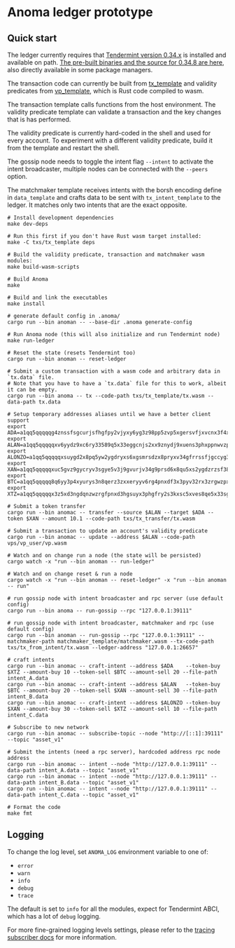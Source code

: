 # Anoma ledger prototype

## Quick start

The ledger currently requires that [Tendermint version 0.34.x](https://github.com/tendermint/tendermint) is installed and available on path. [The pre-built binaries and the source for 0.34.8 are here](https://github.com/tendermint/tendermint/releases/tag/v0.34.8), also directly available in some package managers.

The transaction code can currently be built from [tx_template](txs/tx_template) and validity predicates from [vp_template](vps/vp_template), which is Rust code compiled to wasm.

The transaction template calls functions from the host environment. The validity predicate template can validate a transaction and the key changes that is has performed.

The validity predicate is currently hard-coded in the shell and used for every account. To experiment with a different validity predicate, build it from the template and restart the shell.

The gossip node needs to toggle the intent flag `--intent` to activate the intent broadcaster, multiple nodes can be connected with the `--peers` option.

The matchmaker template receives intents with the borsh encoding define in `data_template` and crafts data to be sent with `tx_intent_template` to the ledger. It matches only two intents that are the exact opposite.

```shell
# Install development dependencies
make dev-deps

# Run this first if you don't have Rust wasm target installed:
make -C txs/tx_template deps

# Build the validity predicate, transaction and matchmaker wasm modules:
make build-wasm-scripts

# Build Anoma
make

# Build and link the executables
make install

# generate default config in .anoma/
cargo run --bin anoman -- --base-dir .anoma generate-config

# Run Anoma node (this will also initialize and run Tendermint node)
make run-ledger

# Reset the state (resets Tendermint too)
cargo run --bin anoman -- reset-ledger

# Submit a custom transaction with a wasm code and arbitrary data in `tx.data` file.
# Note that you have to have a `tx.data` file for this to work, albeit it can be empty.
cargo run --bin anoma -- tx --code-path txs/tx_template/tx.wasm --data-path tx.data

# Setup temporary addresses aliases until we have a better client support
export ADA=a1qq5qqqqqg4znssfsgcurjsfhgfpy2vjyxy6yg3z98pp5zvp5xgersvfjxvcnx3f4xycrzdfkak0xhx
export ALAN=a1qq5qqqqqxv6yydz9xc6ry33589q5x33eggcnjs2xx9znydj9xuens3phxppnwvzpg4rrqdpswve4n9
export ALONZO=a1qq5qqqqqxsuygd2x8pq5yw2ygdryxs6xgsmrsdzx8pryxv34gfrrssfjgccyg3zpxezrqd2y2s3g5s
export XAN=a1qq5qqqqqxuc5gvz9gycryv3sgye5v3j9gvurjv34g9prsd6x8qu5xs2ygdzrzsf38q6rss33xf42f3
export BTC=a1qq5qqqqq8q6yy3p4xyurys3n8qerz3zxxeryyv6rg4pnxdf3x3pyv32rx3zrgwzpxu6ny32r3laduc
export XTZ=a1qq5qqqqqx3z5xd3ngdqnzwzrgfpnxd3hgsuyx3phgfry2s3kxsc5xves8qe5x33sgdprzvjptzfry9

# Submit a token transfer
cargo run --bin anomac -- transfer --source $ALAN --target $ADA --token $XAN --amount 10.1 --code-path txs/tx_transfer/tx.wasm

# Submit a transaction to update an account's validity predicate
cargo run --bin anomac -- update --address $ALAN --code-path vps/vp_user/vp.wasm

# Watch and on change run a node (the state will be persisted)
cargo watch -x "run --bin anoman -- run-ledger"

# Watch and on change reset & run a node
cargo watch -x "run --bin anoman -- reset-ledger" -x "run --bin anoman -- run"

# run gossip node with intent broadcaster and rpc server (use default config)
cargo run --bin anoma -- run-gossip --rpc "127.0.0.1:39111"

# run gossip node with intent broadcaster, matchmaker and rpc (use default config)
cargo run --bin anoman -- run-gossip --rpc "127.0.0.1:39111" --matchmaker-path matchmaker_template/matchmaker.wasm --tx-code-path txs/tx_from_intent/tx.wasm --ledger-address "127.0.0.1:26657"

# craft intents
cargo run --bin anomac -- craft-intent --address $ADA    --token-buy $XTZ --amount-buy 10 --token-sell $BTC --amount-sell 20 --file-path intent_A.data
cargo run --bin anomac -- craft-intent --address $ALAN   --token-buy $BTC --amount-buy 20 --token-sell $XAN --amount-sell 30 --file-path intent_B.data
cargo run --bin anomac -- craft-intent --address $ALONZO --token-buy $XAN --amount-buy 30 --token-sell $XTZ --amount-sell 10 --file-path intent_C.data

# Subscribe to new network
cargo run --bin anomac -- subscribe-topic --node "http://[::1]:39111" --topic "asset_v1"

# Submit the intents (need a rpc server), hardcoded address rpc node address
cargo run --bin anomac -- intent --node "http://127.0.0.1:39111" --data-path intent_A.data --topic "asset_v1"
cargo run --bin anomac -- intent --node "http://127.0.0.1:39111" --data-path intent_B.data --topic "asset_v1"
cargo run --bin anomac -- intent --node "http://127.0.0.1:39111" --data-path intent_C.data --topic "asset_v1"

# Format the code
make fmt
```

## Logging

To change the log level, set `ANOMA_LOG` environment variable to one of:
- `error`
- `warn`
- `info`
- `debug`
- `trace`

The default is set to `info` for all the modules, expect for Tendermint ABCI, which has a lot of `debug` logging.

For more fine-grained logging levels settings, please refer to the [tracing subscriber docs](https://docs.rs/tracing-subscriber/0.2.18/tracing_subscriber/struct.EnvFilter.html#directives) for more information.
